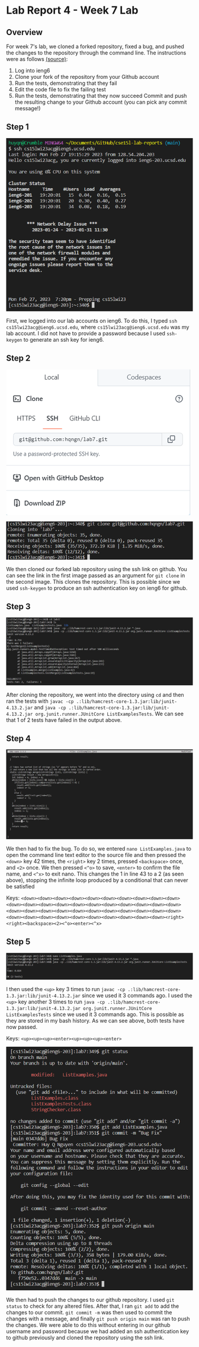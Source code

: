 # Lab Report 4 - Week 7 Lab

## Overview

For week 7's lab, we cloned a forked repository, fixed a bug, and pushed the changes to the repository through the command line. The instructions were as follows [(source)](https://ucsd-cse15l-w23.github.io/week/week7/#lab-tasks):

1. Log into ieng6
2. Clone your fork of the repository from your Github account
3. Run the tests, demonstrating that they fail
4. Edit the code file to fix the failing test
5. Run the tests, demonstrating that they now succeed
Commit and push the resulting change to your Github account (you can pick any commit message!)

## Step 1

![Image](./labReport4Images/login.png)

First, we logged into our lab accounts on ieng6. To do this, I typed ```ssh cs15lwi23acg@ieng6.ucsd.edu```, where ```cs15lwi23acg@ieng6.ucsd.edu``` was my lab account. I did not have to provide a password because I used ```ssh-keygen``` to generate an ssh key for ieng6.

## Step 2

![Image](./labReport4Images/sshClone.png)

![Image](./labReport4Images/clone.png)

We then cloned our forked lab repository using the ssh link on github. You can see the link in the first image passed as an argument for ```git clone``` in the second image. This clones the repository. This is possible since we used ```ssh-keygen``` to produce an ssh authentication key on ieng6 for github.

## Step 3

![Image](./labReport4Images/test1.png)

After cloning the repository, we went into the directory using ```cd``` and then ran the tests with ```javac -cp .:lib/hamcrest-core-1.3.jar:lib/junit-4.13.2.jar``` and ```java -cp .:lib/hamcrest-core-1.3.jar:lib/junit-4.13.2.jar org.junit.runner.JUnitCore ListExamplesTests```. We can see that 1 of 2 tests have failed in the output above.

## Step 4

![Image](./labReport4Images/nano.png)

We then had to fix the bug. To do so, we entered ```nano ListExamples.java``` to open the command line text editor to the source file and then pressed the ```<down>``` key 42 times, the ```<right>``` key 2 times, pressed ```<backspace>``` once,
and ```<2>``` once. We then pressed ```<^o>``` to save, ```<enter>``` to confirm the file name, and ```<^x>``` to exit nano. This changes the 1 in line 43 to a 2 (as seen above), stopping the infinite loop produced by a conditional that can never be satisfied

Keys: ```<down><down><down><down><down><down><down><down><down><down><down><down><down><down><down><down><down><down><down><down><down><down><down><down><down><down><down><down><down><down><down><down><down><down><down><down><down><down><down><down><down><down><right><right><backspace><2><^o><enter><^x>```

## Step 5

![Image](./labReport4Images/test2.png)

I then used the ```<up>``` key 3 times to run ```javac -cp .:lib/hamcrest-core-1.3.jar:lib/junit-4.13.2.jar``` since we used it 3 commands ago. I used the ```<up>``` key another 3 times to run ```java -cp .:lib/hamcrest-core-1.3.jar:lib/junit-4.13.2.jar org.junit.runner.JUnitCore ListExamplesTests``` since we used it 3 commands ago. This is possible as they are stored in my bash history. As we can see above, both tests have now passed.

Keys: ```<up><up><up><enter><up><up><up><enter>```

![Image](./labReport4Images/git.png)

We then had to push the changes to our github repository. I used ```git status``` to check for any altered files. After that, I ran ```git add``` to add the changes to our commit. ```git commit -m``` was then used to commit the changes with a message, and finally ```git push origin main``` was ran to push the changes. We were able to do this without entering in our github username and password because we had added an ssh authentication key to github previously and cloned the repository using the ssh link.